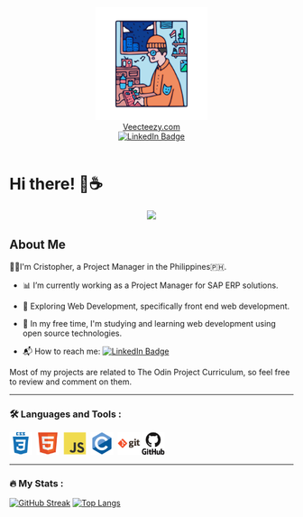 <div id="header" align="center">
  <img src="https://github.com/CristopherArtGo/landing-page/blob/main/PROJECT%20H/vecteezy_hype-freelancer-in-beanie-hat-work-in-the-room-cartoon-for_.jpg" width="200"/><br>
  <a href="vecteezy.com">Veecteezy.com</a>
  <div id="badges">
    <a href="https://www.linkedin.com/in/cristopher-art-go-842835196/"><img src="https://img.shields.io/badge/LinkedIn-blue?style=for-the-badge&logo=linkedin&logoColor=white" alt="LinkedIn Badge"/></a><br>
    <img src="https://komarev.com/ghpvc/?username=CristopherArtGo&style=flat-square&color=blue" alt=""/>
  </div>
</div>


# Hi there! 👋☕️
<div align="center">
    <img src="https://media.tenor.com/Ug6cbVA1ZsMAAAAd/developer.gif" width="400" />
</div>

<h2>About Me</h2>

👨‍💻I'm Cristopher, a Project Manager in the Philippines🇵🇭.
- 📊 I’m currently working as a Project Manager for SAP ERP solutions.

- 🌱 Exploring Web Development, specifically front end web development.

- 📖 In my free time, I'm studying and learning web development using open source technologies.

- 📬 How to reach me: <a href="https://www.linkedin.com/in/cristopher-art-go-842835196/"><img src="https://img.shields.io/badge/LinkedIn-blue?style=for-the-badge&logo=linkedin&logoColor=white" alt="LinkedIn Badge"/></a>

Most of my projects are related to The Odin Project Curriculum, so feel free to review and comment on them.

---

### :hammer_and_wrench: Languages and Tools :
<div>
  <img src="https://github.com/devicons/devicon/blob/master/icons/css3/css3-plain-wordmark.svg"  title="CSS3" alt="CSS" width="40" height="40"/>&nbsp;
  <img src="https://github.com/devicons/devicon/blob/master/icons/html5/html5-original.svg" title="HTML5" alt="HTML" width="40" height="40"/>&nbsp;
  <img src="https://github.com/devicons/devicon/blob/master/icons/javascript/javascript-original.svg" title="JavaScript" alt="JavaScript" width="40" height="40"/>&nbsp;
   <img src="https://github.com/devicons/devicon/blob/master/icons/c/c-original.svg" title="C" alt="C" width="40" height="40"/>&nbsp;
  <img src="https://github.com/devicons/devicon/blob/master/icons/git/git-original-wordmark.svg" title="Git" **alt="Git" width="40" height="40"/>
  <img src="https://github.com/devicons/devicon/blob/master/icons/github/github-original-wordmark.svg" title="GitHub" **alt="GitHub" width="40" height="40"/>
</div>

---

### :fire: My Stats :
[![GitHub Streak](http://github-readme-streak-stats.herokuapp.com?user=CristopherArtGo&theme=dark&date_format=M%20j%5B%2C%20Y%5D)](https://git.io/streak-stats)
[![Top Langs](https://github-readme-stats.vercel.app/api/top-langs/?username=CristopherArtGo&layout=compact&theme=vision-friendly-dark)](https://github.com/anuraghazra/github-readme-stats)
